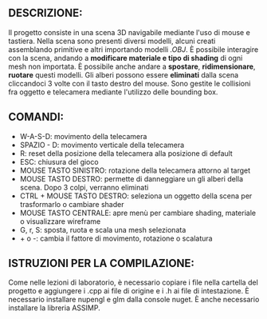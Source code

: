 ## DESCRIZIONE:
Il progetto consiste in una scena 3D navigabile mediante l'uso di mouse e tastiera.
Nella scena sono presenti diversi modelli, alcuni creati assemblando primitive e altri importando modelli _.OBJ_.
È possibile interagire con la scena, andando a **modificare materiale e tipo di shading** di ogni mesh non importata. È possibile anche andare a **spostare**, **ridimensionare**, **ruotare** questi modelli.
Gli alberi possono essere **eliminati** dalla scena cliccandoci 3 volte con il tasto destro del mouse.
Sono gestite le collisioni fra oggetto e telecamera mediante l'utilizzo delle bounding box.

## COMANDI:
- W-A-S-D: movimento della telecamera
- SPAZIO - D: movimento verticale della telecamera
- R: reset della posizione della telecamera alla posizione di default
- ESC: chiusura del gioco
- MOUSE TASTO SINISTRO: rotazione della telecamera attorno al target
- MOUSE TASTO DESTRO: permette di danneggiare un gli alberi della scena. Dopo 3 colpi, verranno eliminati
- CTRL + MOUSE TASTO DESTRO: seleziona un oggetto della scena per trasformarlo o cambiare shader
- MOUSE TASTO CENTRALE: apre menù per cambiare shading, materiale o visualizzare wireframe
- G, r, S: sposta, ruota e scala una mesh selezionata
- \+ o \-: cambia il fattore di movimento, rotazione o scalatura


## ISTRUZIONI PER LA COMPILAZIONE:  
Come nelle lezioni di laboratorio, è necessario copiare i file nella cartella del progetto e aggiungere i .cpp ai file di origine e i .h ai file di intestazione.
È necessario installare nupengl e glm dalla console nuget.
È anche necessario installare la libreria ASSIMP.
